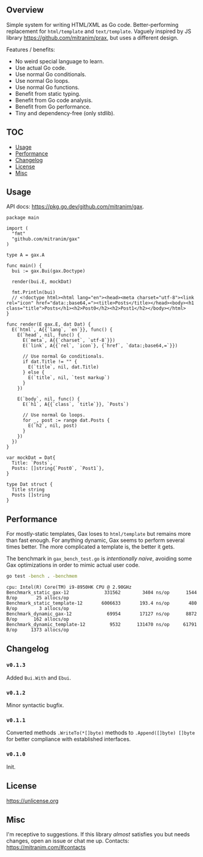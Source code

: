 ## Overview

Simple system for writing HTML/XML as Go code. Better-performing replacement for `html/template` and `text/template`. Vaguely inspired by JS library https://github.com/mitranim/prax, but uses a different design.

Features / benefits:

  * No weird special language to learn.
  * Use actual Go code.
  * Use normal Go conditionals.
  * Use normal Go loops.
  * Use normal Go functions.
  * Benefit from static typing.
  * Benefit from Go code analysis.
  * Benefit from Go performance.
  * Tiny and dependency-free (only stdlib).

## TOC

* [Usage](#usage)
* [Performance](#performance)
* [Changelog](#changelog)
* [License](#license)
* [Misc](#misc)

## Usage

API docs: https://pkg.go.dev/github.com/mitranim/gax.

```golang
package main

import (
  "fmt"
  "github.com/mitranim/gax"
)

type A = gax.A

func main() {
  bui := gax.Bui(gax.Doctype)

  render(bui.E, mockDat)

  fmt.Println(bui)
  // <!doctype html><html lang="en"><head><meta charset="utf-8"><link rel="icon" href="data:;base64,="><title>Posts</title></head><body><h1 class="title">Posts</h1><h2>Post0</h2><h2>Post1</h2></body></html>
}

func render(E gax.E, dat Dat) {
  E(`html`, A{{`lang`, `en`}}, func() {
    E(`head`, nil, func() {
      E(`meta`, A{{`charset`, `utf-8`}})
      E(`link`, A{{`rel`, `icon`}, {`href`, `data:;base64,=`}})

      // Use normal Go conditionals.
      if dat.Title != "" {
        E(`title`, nil, dat.Title)
      } else {
        E(`title`, nil, `test markup`)
      }
    })

    E(`body`, nil, func() {
      E(`h1`, A{{`class`, `title`}}, `Posts`)

      // Use normal Go loops.
      for _, post := range dat.Posts {
        E(`h2`, nil, post)
      }
    })
  })
}

var mockDat = Dat{
  Title: `Posts`,
  Posts: []string{`Post0`, `Post1`},
}

type Dat struct {
  Title string
  Posts []string
}
```

## Performance

For mostly-static templates, Gax loses to `html/template` but remains more than fast enough. For anything dynamic, Gax seems to perform several times better. The more complicated a template is, the better it gets.

The benchmark in `gax_bench_test.go` is _intentionally naive_, avoiding some Gax optimizations in order to mimic actual user code.

```sh
go test -bench . -benchmem
```

```
cpu: Intel(R) Core(TM) i9-8950HK CPU @ 2.90GHz
Benchmark_static_gax-12             331562        3404 ns/op      1544 B/op       25 allocs/op
Benchmark_static_template-12       6006633       193.4 ns/op       480 B/op        3 allocs/op
Benchmark_dynamic_gax-12             69954       17127 ns/op      8872 B/op      162 allocs/op
Benchmark_dynamic_template-12         9532      131470 ns/op     61791 B/op     1373 allocs/op
```

## Changelog

### `v0.1.3`

Added `Bui.With` and `Ebui`.

### `v0.1.2`

Minor syntactic bugfix.

### `v0.1.1`

Converted methods `.WriteTo(*[]byte)` methods to `.Append([]byte) []byte` for better compliance with established interfaces.

### `v0.1.0`

Init.

## License

https://unlicense.org

## Misc

I'm receptive to suggestions. If this library _almost_ satisfies you but needs changes, open an issue or chat me up. Contacts: https://mitranim.com/#contacts
